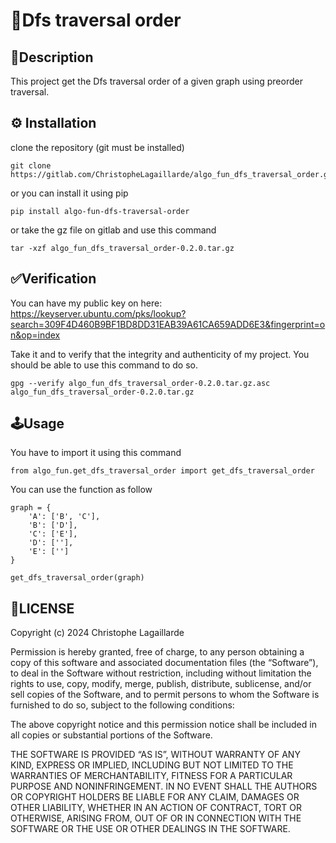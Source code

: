 # 🚀Dfs traversal order

## 📄Description

This project get the Dfs traversal order of a given graph using preorder traversal.

## ⚙️ Installation

clone the repository (git must be installed)
```
git clone https://gitlab.com/ChristopheLagaillarde/algo_fun_dfs_traversal_order.git 
```
or you can install it using pip

```
pip install algo-fun-dfs-traversal-order
```

or take the gz file on gitlab and use this command

```
tar -xzf algo_fun_dfs_traversal_order-0.2.0.tar.gz
```

## ✅Verification

You can have my public key on here: 
https://keyserver.ubuntu.com/pks/lookup?search=309F4D460B9BF1BD8DD31EAB39A61CA659ADD6E3&fingerprint=on&op=index

Take it and to verify that the integrity and authenticity of my project. You should be able to use this command to do so. 

```
gpg --verify algo_fun_dfs_traversal_order-0.2.0.tar.gz.asc algo_fun_dfs_traversal_order-0.2.0.tar.gz
```

## 🕹️Usage

You have to import it using this command

```
from algo_fun.get_dfs_traversal_order import get_dfs_traversal_order
```

You can use the function as follow

```
graph = {
	'A': ['B', 'C'],
	'B': ['D'],
	'C': ['E'],
	'D': [''],
	'E': ['']
}

get_dfs_traversal_order(graph)
```

## 📝LICENSE
Copyright (c) 2024 Christophe Lagaillarde 

Permission is hereby granted, free of charge, to any person obtaining a copy of this software and associated documentation files (the “Software”), to deal in the Software without restriction, including without limitation the rights to use, copy, modify, merge, publish, distribute, sublicense, and/or sell copies of the Software, and to permit persons to whom the Software is furnished to do so, subject to the following conditions:

The above copyright notice and this permission notice shall be included in all copies or substantial portions of the Software.

THE SOFTWARE IS PROVIDED “AS IS”, WITHOUT WARRANTY OF ANY KIND, EXPRESS OR IMPLIED, INCLUDING BUT NOT LIMITED TO THE WARRANTIES OF MERCHANTABILITY, FITNESS FOR A PARTICULAR PURPOSE AND NONINFRINGEMENT. IN NO EVENT SHALL THE AUTHORS OR COPYRIGHT HOLDERS BE LIABLE FOR ANY CLAIM, DAMAGES OR OTHER LIABILITY, WHETHER IN AN ACTION OF CONTRACT, TORT OR OTHERWISE, ARISING FROM, OUT OF OR IN CONNECTION WITH THE SOFTWARE OR THE USE OR OTHER DEALINGS IN THE SOFTWARE.
